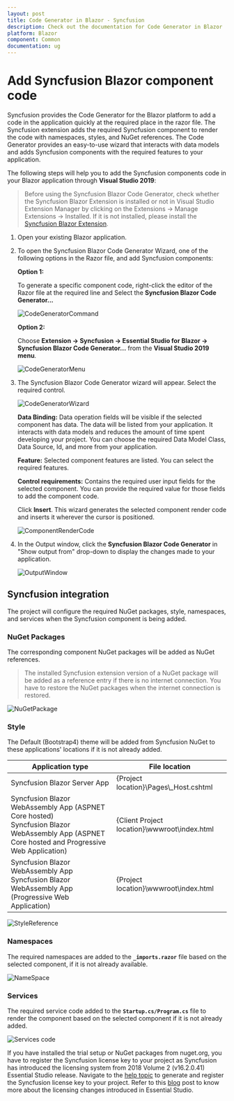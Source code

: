 ```yaml
---
layout: post
title: Code Generator in Blazor - Syncfusion
description: Check out the documentation for Code Generator in Blazor
platform: Blazor
component: Common
documentation: ug
---
```


# Add Syncfusion Blazor component code

Syncfusion provides the Code Generator for the Blazor platform to add a code in the application quickly at the required place in the razor file. The Syncfusion extension adds the required Syncfusion component to render the code with namespaces, styles, and NuGet references. The Code Generator provides an easy-to-use wizard that interacts with data models and adds Syncfusion components with the required features to your application.

The following steps will help you to add the Syncfusion components code in your Blazor application through **Visual Studio 2019**:

> Before using the Syncfusion Blazor Code Generator, check whether the Syncfusion Blazor Extension is installed or not in Visual Studio Extension Manager by clicking on the Extensions -> Manage Extensions -> Installed. If it is not installed, please install the [Syncfusion Blazor Extension](https://blazor.syncfusion.com/documentation/visual-studio-integration/visual-studio-extensions/download-and-installation/).

1. Open your existing Blazor application.

2. To open the Syncfusion Blazor Code Generator Wizard, one of the following options in the Razor file, and add Syncfusion components:

   **Option 1:**

   To generate a specific component code, right-click the editor of the Razor file at the required line and Select the **Syncfusion Blazor Code Generator...**

   ![CodeGeneratorCommand](../images/Code-Generator-Command.PNG)

   **Option 2:**

   Choose **Extension -> Syncfusion -> Essential Studio for Blazor -> Syncfusion Blazor Code Generator...** from the **Visual Studio 2019 menu**.

   ![CodeGeneratorMenu](../images/Code-Generator-Menu.PNG)

3. The Syncfusion Blazor Code Generator wizard will appear. Select the required control.

    ![CodeGeneratorWizard](../images/Code-Generator-MainWizard.png)

    **Data Binding:** Data operation fields will be visible if the selected component has data. The data will be listed from your application. It interacts with data models and reduces the amount of time spent developing your project. You can choose the required Data Model Class, Data Source, Id, and more from your application.

    **Feature:** Selected component features are listed. You can select the required features.

    **Control requirements:** Contains the required user input fields for the selected component. You can provide the required value for those fields to add the component code.

    Click **Insert**. This wizard generates the selected component render code and inserts it wherever the cursor is positioned.

    ![ComponentRenderCode](../images/Code-Generator-ComponentRenderCode.PNG)

4. In the Output window, click the **Syncfusion Blazor Code Generator** in "Show output from" drop-down to display the changes made to your application.

   ![OutputWindow](../images/Code-Generator-OutputWindow.PNG)

## Syncfusion integration

The project will configure the required NuGet packages, style, namespaces, and services when the Syncfusion component is being added.

### NuGet Packages

The corresponding component NuGet packages will be added as NuGet references.

> The installed Syncfusion extension version of a NuGet package will be added as a reference entry if there is no internet connection. You have to restore the NuGet packages when the internet connection is restored.

![NuGetPackage](../images/Code-Generator-NuGetPackage.PNG)

### Style

The Default (Bootstrap4) theme will be added from Syncfusion NuGet to these applications' locations if it is not already added.

| Application type  | File location  |
|---|---|
| Syncfusion Blazor Server App | {Project location}\Pages\\_Host.cshtml |
| Syncfusion Blazor WebAssembly App (ASPNET Core hosted) <br/> Syncfusion Blazor WebAssembly App (ASPNET Core hosted and Progressive Web Application) | {Client Project location}\wwwroot\index.html  |
| Syncfusion Blazor WebAssembly App <br/> Syncfusion Blazor WebAssembly App (Progressive Web Application) | {Project location}\wwwroot\index.html|

![StyleReference](../images/Code-Generator-CDNLink.PNG)

### Namespaces

The required namespaces are added to the **`_imports.razor`** file based on the selected component, if it is not already available.

![NameSpace](../images/Code-Generator-NameSpace.PNG)

### Services

The required service code added to the **`Startup.cs/Program.cs`** file to render the component based on the selected component if it is not already added.

![Services code](../images/Code-Generator-ServicesCode.PNG)

If you have installed the trial setup or NuGet packages from nuget.org, you have to register the Syncfusion license key to your project as Syncfusion has introduced the licensing system from 2018 Volume 2 (v16.2.0.41) Essential Studio release. Navigate to the [help topic](https://help.syncfusion.com/common/essential-studio/licensing/license-key#how-to-generate-syncfusion-license-key) to generate and register the Syncfusion license key to your project. Refer to this [blog](https://blog.syncfusion.com/post/Whats-New-in-2018-Volume-2-Licensing-Changes-in-the-1620x-Version-of-Essential-Studio.aspx?_ga=2.11237684.1233358434.1587355730-230058891.1567654773) post to know more about the licensing changes introduced in Essential Studio.